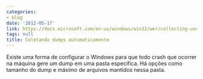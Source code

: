 ```yaml
---
categories:
- blog
date: '2012-05-17'
link: https://docs.microsoft.com/en-us/windows/win32/wer/collecting-user-mode-dumps
tags: null
title: Coletando dumps automaticamente
---
```


Existe uma forma de configurar o Windows para que todo crash que ocorrer na máquina gere um dump em uma pasta específica. Há opções como tamanho do dump e máximo de arquivos mantidos nessa pasta.